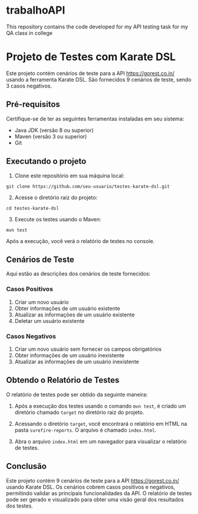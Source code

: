 # trabalhoAPI
This repository contains the code developed for my API testing task for my QA class in college

# Projeto de Testes com Karate DSL

Este projeto contém cenários de teste para a API https://gorest.co.in/ usando a ferramenta Karate DSL. São fornecidos 9 cenários de teste, sendo 3 casos negativos.

## Pré-requisitos

Certifique-se de ter as seguintes ferramentas instaladas em seu sistema:

- Java JDK (versão 8 ou superior)
- Maven (versão 3 ou superior)
- Git

## Executando o projeto

1. Clone este repositório em sua máquina local:

```shell
git clone https://github.com/seu-usuario/testes-karate-dsl.git
```

2. Acesse o diretório raiz do projeto:

```shell
cd testes-karate-dsl
```

3. Execute os testes usando o Maven:

```shell
mvn test
```

Após a execução, você verá o relatório de testes no console.

## Cenários de Teste

Aqui estão as descrições dos cenários de teste fornecidos:

### Casos Positivos

1. Criar um novo usuário
2. Obter informações de um usuário existente
3. Atualizar as informações de um usuário existente
4. Deletar um usuário existente

### Casos Negativos

1. Criar um novo usuário sem fornecer os campos obrigatórios
2. Obter informações de um usuário inexistente
3. Atualizar as informações de um usuário inexistente

## Obtendo o Relatório de Testes

O relatório de testes pode ser obtido da seguinte maneira:

1. Após a execução dos testes usando o comando `mvn test`, é criado um diretório chamado `target` no diretório raiz do projeto.

2. Acessando o diretório `target`, você encontrará o relatório em HTML na pasta `surefire-reports`. O arquivo é chamado `index.html`.

3. Abra o arquivo `index.html` em um navegador para visualizar o relatório de testes.

## Conclusão

Este projeto contém 9 cenários de teste para a API https://gorest.co.in/ usando Karate DSL. Os cenários cobrem casos positivos e negativos, permitindo validar as principais funcionalidades da API. O relatório de testes pode ser gerado e visualizado para obter uma visão geral dos resultados dos testes.
